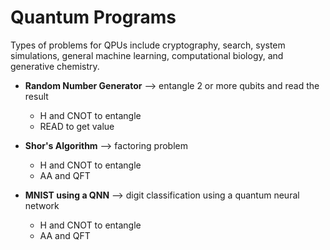# Quantum Programs

Types of problems for QPUs include cryptography, search, system simulations, general machine learning, computational biology, and generative chemistry.  

- **Random Number Generator** --> entangle 2 or more qubits and read the result
  - H and CNOT to entangle
  - READ to get value

- **Shor's Algorithm** --> factoring problem
  - H and CNOT to entangle
  - AA and QFT

- **MNIST using a QNN** --> digit classification using a quantum neural network
  - H and CNOT to entangle
  - AA and QFT


